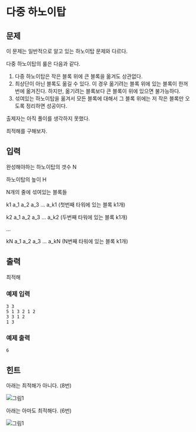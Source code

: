 # 다중 하노이탑

## 문제

이 문제는 일반적으로 알고 있는 하노이탑 문제와 다르다.

다중 하노이탑의 룰은 다음과 같다.

1. 다중 하노이탑은 작은 블록 위에 큰 블록을 옮겨도 상관없다.
2. 최상단이 아닌 블록도 옮길 수 있다. 이 경우 옮기려는 블록 위에 있는 블록이 한꺼번에 옮겨진다. 하지만, 옮기려는 블록보다 큰 블록이 위에 있으면 불가능하다.
3. 섞여있는 하노이탑을 옮겨서 모든 블록에 대해서 그 블록 위에는 저 작은 블록만 오도록 정리하면 성공이다.

출제자는 아직 풀이를 생각하지 못했다.

최적해를 구해보자.

## 입력

완성해야하는 하노이탑의 갯수 N

하노이탑의 높이 H

N개의 줄에 섞여있는 블록들

k1 a_1 a_2 a_3 ... a_k1 (첫번째 타워에 있는 블록 k1개)

k2 a_1 a_2 a_3 ... a_k2 (두번째 타워에 있는 블록 k1개)

...

kN a_1 a_2 a_3 ... a_kN (N번째 타워에 있는 블록 k1개)

## 출력

최적해

### 예제 입력

```
3 3
5 1 3 2 1 2
3 3 1 2
1 3
```

### 예제 출력

```
6
```

## 힌트

아래는 최적해가 아니다. (8번)

![그림1](https://github.com/iknoom/uospc2020/blob/master/problems/iknoom/_images/hanoi_tower_img1.png)

아래는 아마도 최적해다. (6번)

![그림1](https://github.com/iknoom/uospc2020/blob/master/problems/iknoom/_images/hanoi_tower_img2.png)
